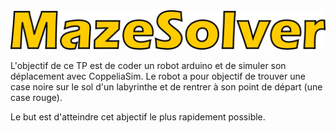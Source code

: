 <img src="src/maze solver.png">

L'objectif de ce TP est de coder un robot arduino et de simuler son déplacement avec CoppeliaSim. Le robot a pour objectif de trouver une case noire sur le sol d'un labyrinthe et de rentrer à son point de départ (une case rouge).

Le but est d'atteindre cet abjectif le plus rapidement possible.
```